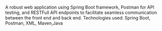 A robust web application using Spring Boot framework, Postman for API testing, and RESTFull API endpoints to
facilitate seamless communication between the front end and back end.
Technologies used: Spring Boot, Postman, XML, Maven,Java
